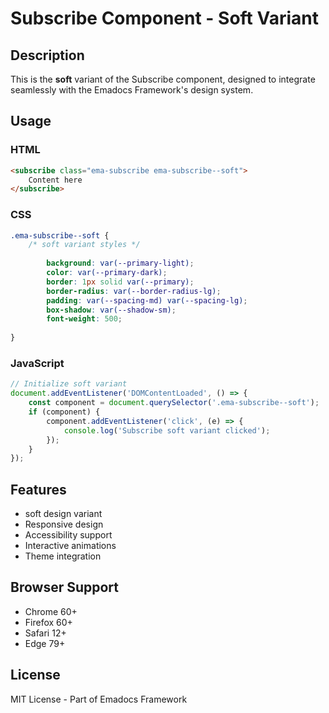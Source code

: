 # Subscribe Component - Soft Variant

## Description
This is the **soft** variant of the Subscribe component, designed to integrate seamlessly with the Emadocs Framework's design system.

## Usage

### HTML
```html
<subscribe class="ema-subscribe ema-subscribe--soft">
    Content here
</subscribe>
```

### CSS
```css
.ema-subscribe--soft {
    /* soft variant styles */
    
        background: var(--primary-light);
        color: var(--primary-dark);
        border: 1px solid var(--primary);
        border-radius: var(--border-radius-lg);
        padding: var(--spacing-md) var(--spacing-lg);
        box-shadow: var(--shadow-sm);
        font-weight: 500;
    
}
```

### JavaScript
```javascript
// Initialize soft variant
document.addEventListener('DOMContentLoaded', () => {
    const component = document.querySelector('.ema-subscribe--soft');
    if (component) {
        component.addEventListener('click', (e) => {
            console.log('Subscribe soft variant clicked');
        });
    }
});
```

## Features
- soft design variant
- Responsive design
- Accessibility support
- Interactive animations
- Theme integration

## Browser Support
- Chrome 60+
- Firefox 60+
- Safari 12+
- Edge 79+

## License
MIT License - Part of Emadocs Framework
